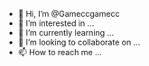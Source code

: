 - 👋 Hi, I’m @Gameccgamecc
- 👀 I’m interested in ...
- 🌱 I’m currently learning ...
- 💞️ I’m looking to collaborate on ...
- 📫 How to reach me ...

<!---
Gameccgamecc/Gameccgamecc is a ✨ special ✨ repository because its `README.md` (this file) appears on your GitHub profile.
You can click the Preview link to take a look at your changes.
--->
